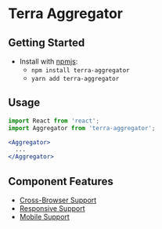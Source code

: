 # Terra Aggregator

## Getting Started

- Install with [npmjs](https://www.npmjs.com):
  - `npm install terra-aggregator`
  - `yarn add terra-aggregator`

## Usage

```jsx
import React from 'react';
import Aggregator from 'terra-aggregator';

<Aggregator>
  ...
</Aggregator>
```

## Component Features
* [Cross-Browser Support](https://github.com/cerner/terra-core/wiki/Component-Features#cross-browser-support)
* [Responsive Support](https://github.com/cerner/terra-core/wiki/Component-Features#responsive-support)
* [Mobile Support](https://github.com/cerner/terra-core/wiki/Component-Features#mobile-support)
